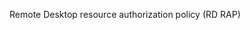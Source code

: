 <Token xmlns:xlink="http://www.w3.org/1999/xlink">Remote Desktop resource authorization policy (RD RAP)</Token>
